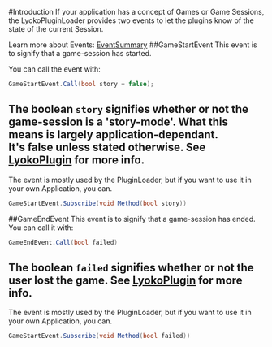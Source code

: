 #Introduction
If your application has a concept of Games or Game Sessions,
the LyokoPluginLoader provides two events to let the plugins know of the state of the current Session.

Learn more about Events: [EventSummary](../LyokoAPI/Events/EventSummary.md)
##GameStartEvent
This event is to signify that a game-session has started.

You can call the event with:
```csharp
GameStartEvent.Call(bool story = false);
```
The boolean ``story`` signifies whether or not the game-session is a 'story-mode'. What this means is largely application-dependant. <br>
It's false unless stated otherwise.
See [LyokoPlugin](../LyokoPlugin/introduction.md) for more info.
---
The event is mostly used by the PluginLoader, but if you want to use it in your own Application, you can.
```csharp
GameStartEvent.Subscribe(void Method(bool story))
```

##GameEndEvent
This event is to signify that a game-session has ended. <br>
You can call it with:
```csharp
GameEndEvent.Call(bool failed)
```
The boolean ``failed`` signifies whether or not the user lost the game.
See [LyokoPlugin](../LyokoPlugin/introduction.md) for more info.
---
The event is mostly used by the PluginLoader, but if you want to use it in your own Application, you can.
```csharp
GameStartEvent.Subscribe(void Method(bool failed))
```
